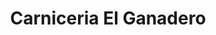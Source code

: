---
title: "Carniceria El Ganadero"
url: /zona-19-ciudad-de-guatemala/carniceria-el-ganadero/
shop: Metzgerei
---